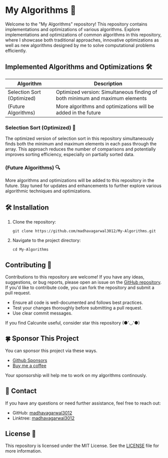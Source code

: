 # My Algorithms 🧮

Welcome to the "My Algorithms" repository! This repository contains implementations and optimizations of various algorithms. Explore implementations and optimizations of common algorithms in this repository, where I showcase both traditional approaches, innovative optimizations as well as new algorithms designed by me to solve computational problems efficiently.

## Implemented Algorithms and Optimizations 🛠️

| Algorithm           | Description                                                                 |
|---------------------|-----------------------------------------------------------------------------|
| Selection Sort (Optimized) | Optimized version: Simultaneous finding of both minimum and maximum elements |
| (Future Algorithms) | More algorithms and optimizations will be added in the future               |

### Selection Sort (Optimized) 🚀

The optimized version of selection sort in this repository simultaneously finds both the minimum and maximum elements in each pass through the array. This approach reduces the number of comparisons and potentially improves sorting efficiency, especially on partially sorted data.

### (Future Algorithms) 🔍

More algorithms and optimizations will be added to this repository in the future. Stay tuned for updates and enhancements to further explore various algorithmic techniques and optimizations.

## 🛠️ Installation

1. Clone the repository:
   ```
   git clone https://github.com/madhavagarwal3012/My-Algorithms.git
   ```

2. Navigate to the project directory:
   ```
   cd My-Algorithms
   ```

## Contributing 🤝

Contributions to this repository are welcome! If you have any ideas, suggestions, or bug reports, please open an issue on the [GitHub repository](https://github.com/madhavagarwal3012/My-Algorithms/issues). If you'd like to contribute code, you can fork the repository and submit a pull request.

- Ensure all code is well-documented and follows best practices.
- Test your changes thoroughly before submitting a pull request.
- Use clear commit messages.

If you find Calcunite useful, consider star this repository (●'◡'●)

## 🍀 Sponsor This Project

You can sponsor this project via these ways.

+ [Github Sponsors](https://github.com/sponsors/madhavagarwal3012)
+ [Buy me a coffee](https://buymeacoffee.com/madhavagarwal3012)

Your sponsorship will help me to work on my algorithms continously.

## 📧 Contact

If you have any questions or need further assistance, feel free to reach out:

- GitHub: [madhavagarwal3012](https://github.com/madhavagarwal3012)
- Linktree: [madhavagarwal3012](https://linktr.ee/madhavagarwal3012)

## License 📄

This repository is licensed under the MIT License. See the [LICENSE](./LICENSE) file for more information.
